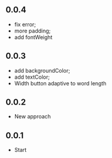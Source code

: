 ## 0.0.4
- fix error;
- more padding;
- add fontWeight

## 0.0.3
- add backgroundColor;
- add textColor;
- Width button adaptive to word length

## 0.0.2
- New approach

## 0.0.1
- Start